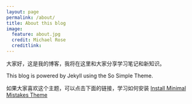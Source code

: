 ```yaml
---
layout: page
permalink: /about/
title: About this blog
image:
  feature: about.jpg
  credit: Michael Rose
  creditlink: 
---
```

大家好，这是我的博客，我将在这里和大家分享学习笔记和新知识。

This blog is powered by Jekyll using the So Simple Theme.

如果大家喜欢这个主题，可以点击下面的链接，学习如何安装
<a markdown="0" href="{{ site.url }}/theme-setup" class="btn">
    Install Minimal Mistakes Theme
</a>
